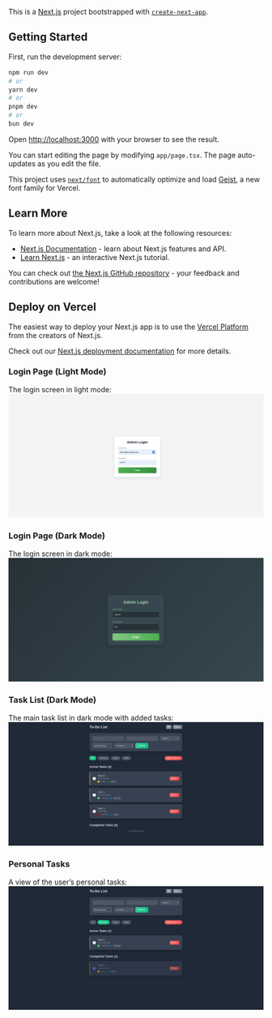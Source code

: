 This is a [Next.js](https://nextjs.org) project bootstrapped with [`create-next-app`](https://nextjs.org/docs/app/api-reference/cli/create-next-app).

## Getting Started

First, run the development server:

```bash
npm run dev
# or
yarn dev
# or
pnpm dev
# or
bun dev
```

Open [http://localhost:3000](http://localhost:3000) with your browser to see the result.

You can start editing the page by modifying `app/page.tsx`. The page auto-updates as you edit the file.

This project uses [`next/font`](https://nextjs.org/docs/app/building-your-application/optimizing/fonts) to automatically optimize and load [Geist](https://vercel.com/font), a new font family for Vercel.

## Learn More

To learn more about Next.js, take a look at the following resources:

- [Next.js Documentation](https://nextjs.org/docs) - learn about Next.js features and API.
- [Learn Next.js](https://nextjs.org/learn) - an interactive Next.js tutorial.

You can check out [the Next.js GitHub repository](https://github.com/vercel/next.js) - your feedback and contributions are welcome!

## Deploy on Vercel

The easiest way to deploy your Next.js app is to use the [Vercel Platform](https://vercel.com/new?utm_medium=default-template&filter=next.js&utm_source=create-next-app&utm_campaign=create-next-app-readme) from the creators of Next.js.

Check out our [Next.js deployment documentation](https://nextjs.org/docs/app/building-your-application/deploying) for more details.

### Login Page (Light Mode)
The login screen in light mode:
![Login Light Mode](https://github.com/eljesarashiti/todolist/raw/main/screenshots/todolist-login-lightmode.png)

### Login Page (Dark Mode)
The login screen in dark mode:
![Login Dark Mode](https://github.com/eljesarashiti/todolist/blob/main/screenshots/todolist-login-darkmode.png)

### Task List (Dark Mode)
The main task list in dark mode with added tasks:
![Task List Dark Mode](https://github.com/eljesarashiti/todolist/blob/main/screenshots/todolist-darkmode.png)

### Personal Tasks
A view of the user’s personal tasks:
![Personal Tasks](https://github.com/eljesarashiti/todolist/blob/main/screenshots/todolist-personal.png)
